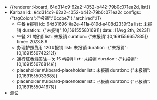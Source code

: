 - {{renderer :kboard, 64d314c9-62a2-4052-b442-79b0c071ea2d, list}}
- Kanban
  id:: 64d314c9-62a2-4052-b442-79b0c071ea2d
  configs:: {"tagColors":{"报销":"0ccbe7"},"archived":[]}
	- 午餐 #报销
	  id:: 64d31696-8a2e-411a-819d-a408d2339f3a
	  list:: 未报销
	  duration:: {"未报销":[0,1691555801691]}
	  date:: [[Aug 2th, 2023]]
	- 午餐 21 #报销
	  list:: 未报销
	  duration:: {"未报销":[0,1691556657835]}
	  time:: 2023.8.9
	- 办理护照费用 120 #报销
	  list:: 未报销
	  duration:: {"未报销":[0,1691556742212]}
	- 通行证香港签注一次 15 #报销
	  list:: 未报销
	  duration:: {"未报销":[0,1691556768146]}
	- placeholder #.kboard-placeholder
	  list:: 未报销
	  duration:: {"未报销":[0,1691555033685]}
	- placeholder #.kboard-placeholder
	  list:: 已报销
	  duration:: {"已报销":[0,1691555041678]}
- 测试